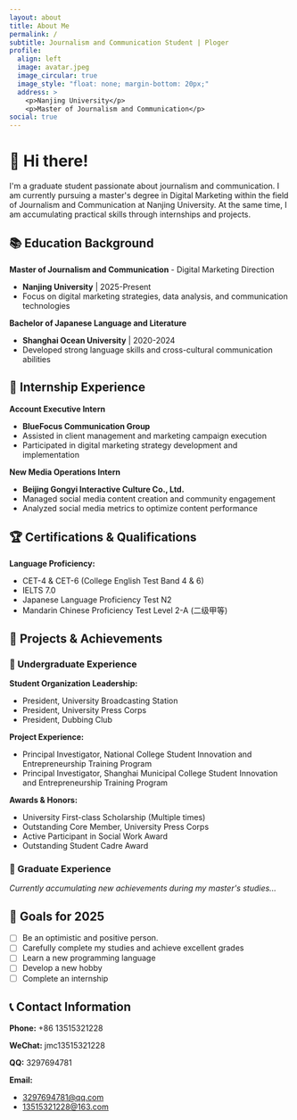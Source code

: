 ```yaml
---
layout: about
title: About Me
permalink: /
subtitle: Journalism and Communication Student | Ploger
profile:
  align: left
  image: avatar.jpeg
  image_circular: true
  image_style: "float: none; margin-bottom: 20px;" 
  address: >
    <p>Nanjing University</p>
    <p>Master of Journalism and Communication</p>
social: true
---
```


# 🌱 Hi there! 

I'm a graduate student passionate about journalism and communication. I am currently pursuing a master's degree in Digital Marketing within the field of Journalism and Communication at Nanjing University. At the same time, I am accumulating practical skills through internships and projects.

## 📚 Education Background

**Master of Journalism and Communication** - Digital Marketing Direction
- **Nanjing University** | 2025-Present
- Focus on digital marketing strategies, data analysis, and communication technologies

**Bachelor of Japanese Language and Literature**
- **Shanghai Ocean University** | 2020-2024
- Developed strong language skills and cross-cultural communication abilities

## 💼 Internship Experience

**Account Executive Intern**
- **BlueFocus Communication Group** 
- Assisted in client management and marketing campaign execution
- Participated in digital marketing strategy development and implementation

**New Media Operations Intern**
- **Beijing Gongyi Interactive Culture Co., Ltd.**
- Managed social media content creation and community engagement
- Analyzed social media metrics to optimize content performance

## 🏆 Certifications & Qualifications

**Language Proficiency:**
- CET-4 & CET-6 (College English Test Band 4 & 6)
- IELTS 7.0
- Japanese Language Proficiency Test N2
- Mandarin Chinese Proficiency Test Level 2-A (二级甲等)

## 🎯 Projects & Achievements

### 📘 Undergraduate Experience

**Student Organization Leadership:**
- President, University Broadcasting Station
- President, University Press Corps
- President, Dubbing Club

**Project Experience:**
- Principal Investigator, National College Student Innovation and Entrepreneurship Training Program
- Principal Investigator, Shanghai Municipal College Student Innovation and Entrepreneurship Training Program

**Awards & Honors:**
- University First-class Scholarship (Multiple times)
- Outstanding Core Member, University Press Corps
- Active Participant in Social Work Award
- Outstanding Student Cadre Award

### 📗 Graduate Experience
*Currently accumulating new achievements during my master's studies...*

## 🎯 Goals for 2025
- [ ] Be an optimistic and positive person.
- [ ] Carefully complete my studies and achieve excellent grades
- [ ] Learn a new programming language
- [ ] Develop a new hobby
- [ ] Complete an internship

## 📞 Contact Information

**Phone:** +86 13515321228

**WeChat:** jmc13515321228

**QQ:** 3297694781

**Email:** 
- 3297694781@qq.com
- 13515321228@163.com
